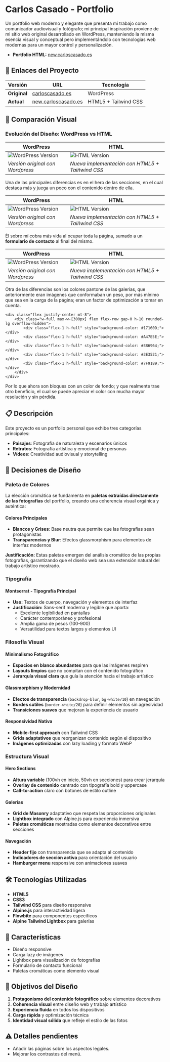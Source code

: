 # Carlos Casado - Portfolio

Un portfolio web moderno y elegante que presenta mi trabajo como comunicador audiovisual y fotógrafo; mi principal inspiración proviene de mi sitio web original desarrollado en WordPress, manteniendo la misma esencia visual y conceptual pero implementándolo con tecnologias web modernas para un mayor control y personalización.

- **Portfolio HTML:** [new.carloscasado.es](https://new.carloscasado.es/)

## 🔗 Enlaces del Proyecto

| Versión | URL | Tecnología |
|---------|-----|------------|
| **Original** | [carloscasado.es](https://carloscasado.es/) | WordPress |
| **Actual** | [new.carloscasado.es](https://new.carloscasado.es/) | HTML5 + Tailwind CSS |

## 📸 Comparación Visual

### Evolución del Diseño: WordPress vs HTML

| WordPress | HTML |
|-----------|------|
| ![WordPress Version](assets/docs/readme/wordpress-section.webp) | ![HTML Version](assets/docs/readme/html-section.webp) |
| *Versión original con Wordpress* | *Nueva implementación con HTML5 + Taiñwind CSS* |

Una de las principales diferencias es en el hero de las secciones, en el cual destaca más y juega un poco con el contenido dentro de ella.

| WordPress | HTML |
|-----------|------|
| ![WordPress Version](assets/docs/readme/wordpress-about-me.webp) | ![HTML Version](assets/docs/readme/html-about-me.webp) |
| *Versión original con Wordpress* | *Nueva implementación con HTML5 + Taiñwind CSS* |

Él sobre mí cobra más vida al ocupar toda la página, sumado a un **formulario de contacto** al final del mismo.

| WordPress | HTML |
|-----------|------|
| ![WordPress Version](assets/docs/readme/wordpress-pantone.webp) | ![HTML Version](assets/docs/readme/html-pantone.webp) |
| *Versión original con Wordpress* | *Nueva implementación con HTML5 + Taiñwind CSS* |

Otra de las diferencias son los colores pantone de las galerías, que anteriormente eran imágenes que conformaban un peso, por más mínimo que sea en la carga de la página; eran un factor de optimización a tomar en cuenta.

```
<div class="flex justify-center mt-8">
    <div class="w-full max-w-[300px] flex flex-row gap-0 h-10 rounded-lg overflow-hidden">
        <div class="flex-1 h-full" style="background-color: #17160D;"></div>
        <div class="flex-1 h-full" style="background-color: #A47E5E;"></div>
        <div class="flex-1 h-full" style="background-color: #386964;"></div>
        <div class="flex-1 h-full" style="background-color: #3E3521;"></div>
        <div class="flex-1 h-full" style="background-color: #7F9189;"></div>
    </div>
</div>
```

Por lo que ahora son bloques con un color de fondo; y que realmente trae otro beneficio, el cual se puede apreciar el color con mucha mayor resolución y sin pérdida.

## 📋 Descripción

Este proyecto es un portfolio personal que exhibe tres categorías principales:
- **Paisajes**: Fotografía de naturaleza y escenarios únicos
- **Retratos**: Fotografía artística y emocional de personas
- **Vídeos**: Creatividad audiovisual y storytelling

## 🎨 Decisiones de Diseño

### Paleta de Colores

La elección cromática se fundamenta en **paletas extraídas directamente de las fotografías** del portfolio, creando una coherencia visual orgánica y auténtica:

#### Colores Principales
- **Blancos y Grises**: Base neutra que permite que las fotografías sean protagonistas
- **Transparencias y Blur**: Efectos glassmorphism para elementos de interfaz modernos

**Justificación:** Estas paletas emergen del análisis cromático de las propias fotografías, garantizando que el diseño web sea una extensión natural del trabajo artístico mostrado.

### Tipografía

#### **Montserrat** - Tipografía Principal
- **Uso:** Textos de cuerpo, navegación y elementos de interfaz
- **Justificación:** Sans-serif moderna y legible que aporta:
  - Excelente legibilidad en pantallas
  - Carácter contemporáneo y profesional
  - Amplia gama de pesos (100-900)
  - Versatilidad para textos largos y elementos UI

### Filosofía Visual

#### **Minimalismo Fotográfico**
- **Espacios en blanco abundantes** para que las imágenes respiren
- **Layouts limpios** que no compitan con el contenido fotográfico
- **Jerarquía visual clara** que guía la atención hacia el trabajo artístico

#### **Glassmorphism y Modernidad**
- **Efectos de transparencia** (`backdrop-blur`, `bg-white/10`) en navegación
- **Bordes sutiles** (`border-white/20`) para definir elementos sin agresividad
- **Transiciones suaves** que mejoran la experiencia de usuario

#### **Responsividad Nativa**
- **Mobile-first approach** con Tailwind CSS
- **Grids adaptativos** que reorganizan contenido según el dispositivo
- **Imágenes optimizadas** con lazy loading y formato WebP

### Estructura Visual

#### **Hero Sections**
- **Altura variable** (100vh en inicio, 50vh en secciones) para crear jerarquía
- **Overlay de contenido** centrado con tipografía bold y uppercase
- **Call-to-action** claro con botones de estilo outline

#### **Galerías**
- **Grid de Masonry** adaptativo que respeta las proporciones originales
- **Lightbox integrado** con Alpine.js para experiencia inmersiva
- **Paletas cromáticas** mostradas como elementos decorativos entre secciones

#### **Navegación**
- **Header fijo** con transparencia que se adapta al contenido
- **Indicadores de sección activa** para orientación del usuario
- **Hamburger menu** responsive con animaciones suaves

## 🛠️ Tecnologías Utilizadas

- **HTML5**
- **CSS3**
- **Tailwind CSS** para diseño responsive
- **Alpine.js** para interactividad ligera
- **Flowbite** para componentes específicos
- **Alpine Tailwind Lightbox** para galerías

## 📱 Características

- Diseño responsive
- Carga lazy de imágenes
- Lightbox para visualización de fotografías
- Formulario de contacto funcional
- Paletas cromáticas como elemento visual

## 🎯 Objetivos del Diseño

1. **Protagonismo del contenido fotográfico** sobre elementos decorativos
2. **Coherencia visual** entre diseño web y trabajo artístico
3. **Experiencia fluida** en todos los dispositivos
4. **Carga rápida** y optimización técnica
5. **Identidad visual sólida** que refleje el estilo de las fotos

## ⚠️ Detalles pendientes

- Añadir las páginas sobre los aspectos legales.
- Mejorar los contrastes del menú.